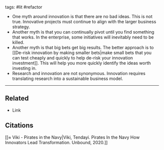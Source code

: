 tags: #lit #refactor

 - One myth around innovation is that there are no bad ideas. This is not true. Innovative projects must continue to align with the larger business strategy. 
- Another myth is that you can continually pivot until you find something that works. In the enterprise, some initiatives will inevitably need to be killed. 
- Another myth is that big bets get big results. The better approach is to [[De-risk innovation by making smaller bets|make small bets that you can test cheaply and quickly to help de-risk your innovation investment]]. This will help you more quickly identify the ideas worth investing in. 
- Research and innovation are not synonymous. Innovation requires translating research into a sustainable business model. 

---
## Related
- Link

## Citations
[[≈ Viki - Pirates in the Navy|Viki, Tendayi. Pirates In the Navy How Innovators Lead Transformation. Unbound, 2020.]]

